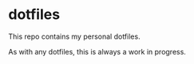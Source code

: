 # dotfiles

This repo contains my personal dotfiles.

As with any dotfiles, this is always a work in progress.